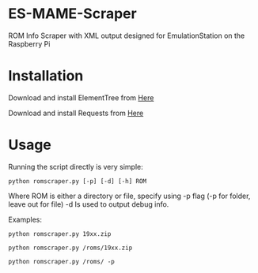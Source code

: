 ES-MAME-Scraper
===============

ROM Info Scraper with XML output designed for EmulationStation on the Raspberry Pi

Installation
============

Download and install ElementTree from [Here](http://effbot.org/zone/element-index.htm)

Download and install Requests from [Here](https://pypi.python.org/pypi/requests)


Usage
=====

Running the script directly is very simple:

```
python romscraper.py [-p] [-d] [-h] ROM
```

Where ROM is either a directory or file, specify using -p flag (-p for folder, leave out for file)
-d Is used to output debug info.

Examples:

```
python romscraper.py 19xx.zip

python romscraper.py /roms/19xx.zip

python romscraper.py /roms/ -p
```


